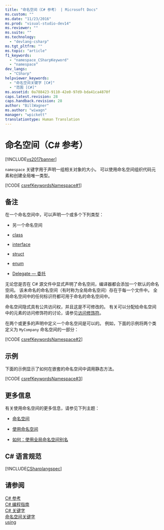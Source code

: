 ```yaml
---
title: "命名空间（C# 参考） | Microsoft Docs"
ms.custom: ""
ms.date: "11/23/2016"
ms.prod: "visual-studio-dev14"
ms.reviewer: ""
ms.suite: ""
ms.technology: 
  - "devlang-csharp"
ms.tgt_pltfrm: ""
ms.topic: "article"
f1_keywords: 
  - "namespace_CSharpKeyword"
  - "namespace"
dev_langs: 
  - "CSharp"
helpviewer_keywords: 
  - "命名空间关键字 [C#]"
  - "范围 [C#]"
ms.assetid: 0a788423-9110-42e0-97d9-bda41ca4870f
caps.latest.revision: 28
caps.handback.revision: 28
author: "BillWagner"
ms.author: "wiwagn"
manager: "wpickett"
translationtype: Human Translation
---
```

# 命名空间（C# 参考）
[!INCLUDE[vs2017banner](../../../csharp/includes/vs2017banner.md)]

`namespace` 关键字用于声明一组相关对象的大小。  可以使用命名空间组织代码元素和创建全局唯一类型。  
  
 [!CODE [csrefKeywordsNamespace#1](../CodeSnippet/VS_Snippets_VBCSharp/csrefKeywordsNamespace#1)]  
  
## 备注  
 在一个命名空间中，可以声明一个或多个下列类型：  
  
-   另一个命名空间  
  
-   [class](../../../csharp/language-reference/keywords/class.md)  
  
-   [interface](../../../csharp/language-reference/keywords/interface.md)  
  
-   [struct](../../../csharp/language-reference/keywords/struct.md)  
  
-   [enum](../../../csharp/language-reference/keywords/enum.md)  
  
-   [Delegate — 委托](../../../csharp/language-reference/keywords/delegate.md)  
  
 无论您是否在 C\# 源文件中显式声明了命名空间，编译器都会添加一个默认的命名空间。  该未命名的命名空间（有时称为全局命名空间）存在于每一个文件中。  全局命名空间中的任何标识符都可用于命名的命名空间中。  
  
 命名空间隐式具有公共访问权，并且这是不可修改的。  有关可以分配给命名空间中的元素的访问修饰符的讨论，请参见[访问修饰符](../../../csharp/language-reference/keywords/access-modifiers.md)。  
  
 在两个或更多的声明中定义一个命名空间是可以的。  例如，下面的示例将两个类定义为 `MyCompany` 命名空间的一部分：  
  
 [!CODE [csrefKeywordsNamespace#2](../CodeSnippet/VS_Snippets_VBCSharp/csrefKeywordsNamespace#2)]  
  
## 示例  
 下面的示例显示了如何在嵌套的命名空间中调用静态方法。  
  
 [!CODE [csrefKeywordsNamespace#3](../CodeSnippet/VS_Snippets_VBCSharp/csrefKeywordsNamespace#3)]  
  
## 更多信息  
 有关使用命名空间的更多信息，请参见下列主题：  
  
-   [命名空间](../../../csharp/programming-guide/namespaces/index.md)  
  
-   [使用命名空间](../../../csharp/programming-guide/namespaces/using-namespaces.md)  
  
-   [如何：使用全局命名空间别名](../../../csharp/programming-guide/namespaces/how-to-use-the-global-namespace-alias.md)  
  
## C\# 语言规范  
 [!INCLUDE[CSharplangspec](../../../csharp/language-reference/keywords/includes/csharplangspec_md.md)]  
  
## 请参阅  
 [C\# 参考](../../../csharp/language-reference/index.md)   
 [C\# 编程指南](../../../csharp/programming-guide/index.md)   
 [C\# 关键字](../../../csharp/language-reference/keywords/index.md)   
 [命名空间关键字](../../../csharp/language-reference/keywords/namespace-keywords.md)   
 [using](../../../csharp/language-reference/keywords/using.md)
